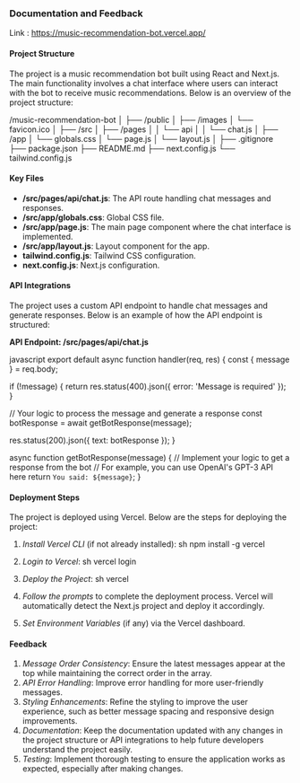### Documentation and Feedback

Link : https://music-recommendation-bot.vercel.app/

#### Project Structure

The project is a music recommendation bot built using React and Next.js. The main functionality involves a chat interface where users can interact with the bot to receive music recommendations. Below is an overview of the project structure:


/music-recommendation-bot
│
├── /public
│   ├── /images
│   └── favicon.ico
│
├── /src
│   ├── /pages
│   │   └── api
│   │       └── chat.js
│   ├── /app
│       └── globals.css
│       └── page.js
│       └── layout.js
│
├── .gitignore
├── package.json
├── README.md
├── next.config.js
└── tailwind.config.js


#### Key Files

- **/src/pages/api/chat.js**: The API route handling chat messages and responses.
- **/src/app/globals.css**: Global CSS file.
- **/src/app/page.js**: The main page component where the chat interface is implemented.
- **/src/app/layout.js**: Layout component for the app.
- **tailwind.config.js**: Tailwind CSS configuration.
- **next.config.js**: Next.js configuration.

#### API Integrations

The project uses a custom API endpoint to handle chat messages and generate responses. Below is an example of how the API endpoint is structured:

**API Endpoint: /src/pages/api/chat.js**

javascript
export default async function handler(req, res) {
  const { message } = req.body;

  if (!message) {
    return res.status(400).json({ error: 'Message is required' });
  }

  // Your logic to process the message and generate a response
  const botResponse = await getBotResponse(message);

  res.status(200).json({ text: botResponse });
}

async function getBotResponse(message) {
  // Implement your logic to get a response from the bot
  // For example, you can use OpenAI's GPT-3 API here
  return `You said: ${message}`;
}



#### Deployment Steps

The project is deployed using Vercel. Below are the steps for deploying the project:

1. *Install Vercel CLI* (if not already installed):
   sh
   npm install -g vercel
   

2. *Login to Vercel*:
   sh
   vercel login
   

3. *Deploy the Project*:
   sh
   vercel
   

4. *Follow the prompts* to complete the deployment process. Vercel will automatically detect the Next.js project and deploy it accordingly.

5. *Set Environment Variables* (if any) via the Vercel dashboard.

#### Feedback

1. *Message Order Consistency*: Ensure the latest messages appear at the top while maintaining the correct order in the array.
2. *API Error Handling*: Improve error handling for more user-friendly messages.
3. *Styling Enhancements*: Refine the styling to improve the user experience, such as better message spacing and responsive design improvements.
4. *Documentation*: Keep the documentation updated with any changes in the project structure or API integrations to help future developers understand the project easily.
5. *Testing*: Implement thorough testing to ensure the application works as expected, especially after making changes.
